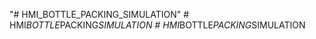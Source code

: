 "# HMI_BOTTLE_PACKING_SIMULATION" 
#   H M I _ B O T T L E _ P A C K I N G _ S I M U L A T I O N  
 #   H M I _ B O T T L E _ P A C K I N G _ S I M U L A T I O N  
 
